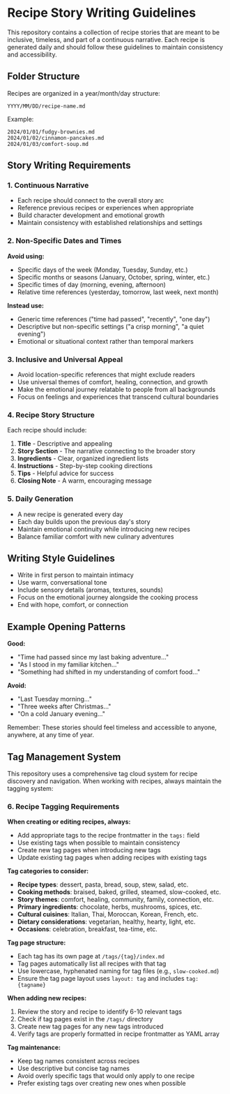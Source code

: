 # Recipe Story Writing Guidelines

This repository contains a collection of recipe stories that are meant to be inclusive, timeless, and part of a continuous narrative. Each recipe is generated daily and should follow these guidelines to maintain consistency and accessibility.

## Folder Structure

Recipes are organized in a year/month/day structure:
```
YYYY/MM/DD/recipe-name.md
```

Example:
```
2024/01/01/fudgy-brownies.md
2024/01/02/cinnamon-pancakes.md
2024/01/03/comfort-soup.md
```

## Story Writing Requirements

### 1. Continuous Narrative
- Each recipe should connect to the overall story arc
- Reference previous recipes or experiences when appropriate
- Build character development and emotional growth
- Maintain consistency with established relationships and settings

### 2. Non-Specific Dates and Times
**Avoid using:**
- Specific days of the week (Monday, Tuesday, Sunday, etc.)
- Specific months or seasons (January, October, spring, winter, etc.)
- Specific times of day (morning, evening, afternoon)
- Relative time references (yesterday, tomorrow, last week, next month)

**Instead use:**
- Generic time references ("time had passed", "recently", "one day")
- Descriptive but non-specific settings ("a crisp morning", "a quiet evening")
- Emotional or situational context rather than temporal markers

### 3. Inclusive and Universal Appeal
- Avoid location-specific references that might exclude readers
- Use universal themes of comfort, healing, connection, and growth
- Make the emotional journey relatable to people from all backgrounds
- Focus on feelings and experiences that transcend cultural boundaries

### 4. Recipe Story Structure

Each recipe should include:

1. **Title** - Descriptive and appealing
2. **Story Section** - The narrative connecting to the broader story
3. **Ingredients** - Clear, organized ingredient lists
4. **Instructions** - Step-by-step cooking directions
5. **Tips** - Helpful advice for success
6. **Closing Note** - A warm, encouraging message

### 5. Daily Generation
- A new recipe is generated every day
- Each day builds upon the previous day's story
- Maintain emotional continuity while introducing new recipes
- Balance familiar comfort with new culinary adventures

## Writing Style Guidelines

- Write in first person to maintain intimacy
- Use warm, conversational tone
- Include sensory details (aromas, textures, sounds)
- Focus on the emotional journey alongside the cooking process
- End with hope, comfort, or connection

## Example Opening Patterns

**Good:**
- "Time had passed since my last baking adventure..."
- "As I stood in my familiar kitchen..."
- "Something had shifted in my understanding of comfort food..."

**Avoid:**
- "Last Tuesday morning..."
- "Three weeks after Christmas..."
- "On a cold January evening..."

Remember: These stories should feel timeless and accessible to anyone, anywhere, at any time of year.

## Tag Management System

This repository uses a comprehensive tag cloud system for recipe discovery and navigation. When working with recipes, always maintain the tagging system:

### 6. Recipe Tagging Requirements

**When creating or editing recipes, always:**
- Add appropriate tags to the recipe frontmatter in the `tags:` field
- Use existing tags when possible to maintain consistency
- Create new tag pages when introducing new tags
- Update existing tag pages when adding recipes with existing tags

**Tag categories to consider:**
- **Recipe types**: dessert, pasta, bread, soup, stew, salad, etc.
- **Cooking methods**: braised, baked, grilled, steamed, slow-cooked, etc.
- **Story themes**: comfort, healing, community, family, connection, etc.
- **Primary ingredients**: chocolate, herbs, mushrooms, spices, etc.
- **Cultural cuisines**: Italian, Thai, Moroccan, Korean, French, etc.
- **Dietary considerations**: vegetarian, healthy, hearty, light, etc.
- **Occasions**: celebration, breakfast, tea-time, etc.

**Tag page structure:**
- Each tag has its own page at `/tags/{tag}/index.md`
- Tag pages automatically list all recipes with that tag
- Use lowercase, hyphenated naming for tag files (e.g., `slow-cooked.md`)
- Ensure the tag page layout uses `layout: tag` and includes `tag: {tagname}`

**When adding new recipes:**
1. Review the story and recipe to identify 6-10 relevant tags
2. Check if tag pages exist in the `/tags/` directory
3. Create new tag pages for any new tags introduced
4. Verify tags are properly formatted in recipe frontmatter as YAML array

**Tag maintenance:**
- Keep tag names consistent across recipes
- Use descriptive but concise tag names
- Avoid overly specific tags that would only apply to one recipe
- Prefer existing tags over creating new ones when possible